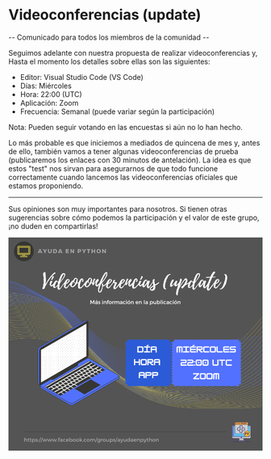 # Videoconferencias (update)

-- Comunicado para todos los miembros de la comunidad --

Seguimos adelante con nuestra propuesta de realizar videoconferencias y, Hasta el momento los detalles sobre ellas son las siguientes:

- Editor: Visual Studio Code (VS Code)
- Días: Miércoles
- Hora: 22:00 (UTC)
- Aplicación: Zoom
- Frecuencia: Semanal (puede variar según la participación)

Nota: Pueden seguir votando en las encuestas si aún no lo han hecho.

Lo más probable es que iniciemos a mediados de quincena de mes y, antes de ello, también vamos a tener algunas videoconferencias de prueba (publicaremos los enlaces con 30 minutos de antelación). La idea es que estos "test" nos sirvan para asegurarnos de que todo funcione correctamente cuando lancemos las videoconferencias oficiales que estamos proponiendo.

---

Sus opiniones son muy importantes para nosotros. Si tienen otras sugerencias sobre cómo podemos la participación y el valor de este grupo, ¡no duden en compartirlas!

![](./assets/2024-09-29-videoconference_update_1.png)
